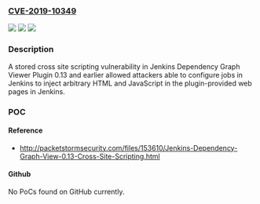 ### [CVE-2019-10349](https://cve.mitre.org/cgi-bin/cvename.cgi?name=CVE-2019-10349)
![](https://img.shields.io/static/v1?label=Product&message=Jenkins%20Dependency%20Graph%20Viewer%20Plugin&color=blue)
![](https://img.shields.io/static/v1?label=Version&message=n%2Fa&color=blue)
![](https://img.shields.io/static/v1?label=Vulnerability&message=CWE-79&color=brighgreen)

### Description

A stored cross site scripting vulnerability in Jenkins Dependency Graph Viewer Plugin 0.13 and earlier allowed attackers able to configure jobs in Jenkins to inject arbitrary HTML and JavaScript in the plugin-provided web pages in Jenkins.

### POC

#### Reference
- http://packetstormsecurity.com/files/153610/Jenkins-Dependency-Graph-View-0.13-Cross-Site-Scripting.html

#### Github
No PoCs found on GitHub currently.

